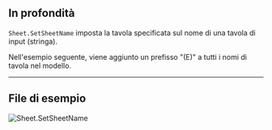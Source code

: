## In profondità
`Sheet.SetSheetName` imposta la tavola specificata sul nome di una tavola di input (stringa).

Nell'esempio seguente, viene aggiunto un prefisso "(E)" a tutti i nomi di tavola nel modello.
___
## File di esempio

![Sheet.SetSheetName](./Revit.Elements.Views.Sheet.SetSheetName_img.jpg)
